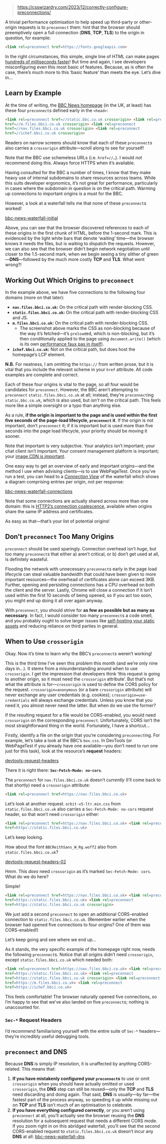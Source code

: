 
> https://csswizardry.com/2023/12/correctly-configure-preconnections/

A trivial performance optimisation to help speed up third-party or other-origin requests is to `preconnect` them: hint that the browser should preemptively open a full connection (**DNS**, **TCP**, **TLS**) to the origin in question, for example:

```html
<link rel=preconnect href=https://fonts.googleapis.com>
```

In the right circumstances, this simple, single line of HTML can make pages [hundreds of milliseconds faster](https://andydavies.me/blog/2019/03/22/improving-perceived-performance-with-a-link-rel-equals-preconnect-http-header/)! But time and again, I see developers misconfiguring even this most basic of features. Because, as is often the case, there’s much more to this ‘basic feature’ than meets the eye. Let’s dive in…

## Learn by Example

At the time of writing, the [BBC News homepage](https://www.bbc.co.uk/news) (in the UK, at least) has these four `preconnect`s defined early in the `<head>`:

```html
<link rel=preconnect href=//static.bbc.co.uk crossorigin> <link rel=preconnect
href=//m.files.bbci.co.uk crossorigin> <link rel=preconnect
href=//nav.files.bbci.co.uk crossorigin> <link rel=preconnect
href=//ichef.bbci.co.uk crossorigin>
```

Readers on narrow screens should know that each of these `preconnect`s also carries a `crossorigin` attribute—scroll along to see for yourself!

Note that the BBC use schemeless URLs (i.e. `href=//…`). I would _not_ recommend doing this. Always force HTTPS when it’s available.

Having consulted for the BBC a number of times, I know that they make heavy use of internal subdomains to share resources across teams. While this suits developer ergonomics, it’s not great for performance, particularly in cases where the subdomain in question is on the critical path. Warming up connections to important origins is a must for the BBC.

However, a look at a waterfall tells me that none of these `preconnect`s worked!

[bbc-news-waterfall-initial](https://csswizardry.com/wp-content/uploads/2023/12/bbc-news-waterfall-initial.png)

Above, you can see that the browser discovered references to each of these origins in the first chunk of HTML, before the 1-second mark. This is evidenced by the light white bars that denote ‘waiting’ time—the browser knows it needs the files, but is waiting to dispatch the requests. However, we can also see that the browser didn’t begin network negotiation until closer to the 1.5-second mark, when we begin seeing a tiny slither of green—**DNS**—followed by the much more costly **TCP** and **TLS**. What went wrong?!

## Working Out Which Origins to `preconnect`

In the example above, we have five connections to the following four domains (more on that later):

- **`nav.files.bbci.co.uk`:** On the critical path with render-blocking CSS.
- **`static.files.bbci.co.uk`:** On the critical path with render-blocking CSS and JS.
- **`m.files.bbci.co.uk`:** On the critical path with render-blocking CSS.
  - The screenshot above marks the CSS as non-blocking because of the way it’s fetched—it’s `preload`ed, which _is_ non-blocking, but it’s then conditionally applied to the page using `document.write()` (which is its own [performance faux pas in itself](https://csswizardry.com/2023/01/why-not-document-write/)).
- **`ichef.bbci.co.uk`:** Not on the critical path, but does host the homepage’s LCP element.

**N.B.** For neatness, I am omitting the `https://` from written prose, but it is vital that you include the relevant scheme in your `href` attribute. All code examples are complete and correct.

Each of these four origins is vital to the page, so all four would be candidates for `preconnect`. However, the BBC aren’t attempting to `preconnect` `static.files.bbci.co.uk` at all; instead, they’re `preconnect`ing `static.bbc.co.uk`, which is also used, but _isn’t_ on the critical path. This feels more like a simple oversight or a typo than anything else.

As a rule, **if the origin is important to the page and is used within the first five seconds of the page-load lifecycle, `preconnect` it**. If the origin is not important, don’t `preconnect` it; if it is important but is used more than five seconds into the page load lifecycle, your priority should be moving it sooner.

Note that important is very subjective. Your analytics isn’t important; your chat client isn’t important. Your consent management platform is important; your [image CDN is important](https://cloudinary.com/).

One easy way to get an overview of early and important origins—and the method I use when advising clients—is to use WebPageTest. Once you’ve run a test, you can head to a [_Connection View_](https://www.webpagetest.org/result/231209_AiDc18_7GP/2/details/#connectionView_fv_1) of the waterfall which shows a diagram comprising entries per origin, not per response:

[bbc-news-waterfall-connections](https://res.cloudinary.com/csswizardry/image/fetch/f_auto,q_auto/https://csswizardry.com/wp-content/uploads/2023/12/bbc-news-waterfall-connections.png)

Note that some connections are actually shared across more than one domain: this is [HTTP2’s connection coalescence](https://datatracker.ietf.org/doc/html/rfc7540#section-9.1.1), available when origins share the same IP address and certificates.

As easy as that—that’s your list of potential origins!

## Don’t `preconnect` Too Many Origins

`preconnect` should be used sparingly. Connection overhead isn’t _huge_, but too many `preconnect`s that either a) aren’t critical, or b) don’t get used at all, is definitely wasteful.

Flooding the network with unnecessary `preconnect`s early in the page load lifecycle can steal valuable bandwidth that could have been given to more important resources—the overhead of certificates alone can exceed 3KB. Further, opening and persisting connections has a CPU overhead on both the client and the server. Lastly, Chrome will close a connection if it isn’t used within the first 10 seconds of being opened, so if you act too soon, you might end up doing it all over again anyway.

With `preconnect`, you should strive for **as few as possible but as many as necessary**. In fact, I would consider too many `preconnect`s a code smell, and you probably ought to solve larger issues like [self-hosting your static assets](https://csswizardry.com/2019/05/self-host-your-static-assets/) and reducing reliance on third parties in general.

## When to Use `crossorigin`

Okay. Now it’s time to learn why the BBC’s `preconnect`s weren’t working!

This is the third time I’ve seen this problem this month (and we’re only nine days in…). It stems from a misunderstanding around when to use `crossorigin`. I get the impression that developers think ‘this request is going to another origin, so it must need the `crossorigin` attribute’. But that’s not what the attribute is for—`crossorigin` is used to define the CORS policy for the request. `crossorigin=anonymous` (or a bare `crossorigin` attribute) will never exchange any user credentials (e.g. cookies); `crossorigin=use-credentials` will always exchange credentials. Unless you know that you need it, you almost never need the latter. But when do we use the former?

If the resulting request for a file would be CORS-enabled, you would need `crossorigin` on the corresponding `preconnect`. Unfortunately, CORS isn’t the most straightforward thing in the world. Fortunately, I have a shortcut…

Firstly, identify a file on the origin that you’re considering `preconnect`ing. For example, let’s take a look at the BBC’s `box.css`. In DevTools (or WebPageTest if you already have one available—you don’t need to run one just for this task), look at the resource’s **request** headers:

[devtools-request-headers](https://res.cloudinary.com/csswizardry/image/fetch/f_auto,q_auto/https://csswizardry.com/wp-content/uploads/2023/12/devtools-request-headers.png)

There it is right there: **`Sec-Fetch-Mode: no-cors`**.

The `preconnect` for `nav.files.bbci.co.uk` doesn’t _currently_ (I’ll come back to that shortly) need a `crossorigin` attribute:

```html
<link rel=preconnect href=https://nav.files.bbci.co.uk>
```

Let’s look at another request. `orbit-v5-ltr.min.css` from `static.files.bbci.co.uk` also carries a `Sec-Fetch-Mode: no-cors` request header, so that won’t need `crossorigin` either:

```html
<link rel=preconnect href=https://nav.files.bbci.co.uk> <link rel=preconnect
href=https://static.files.bbci.co.uk>
```

Let’s keep looking.

How about the font `BBCReithSans_W_Rg.woff2` also from `static.files.bbci.co.uk`?

[devtools-request-headers-02](https://res.cloudinary.com/csswizardry/image/fetch/f_auto,q_auto/https://csswizardry.com/wp-content/uploads/2023/12/devtools-request-headers-02.png)

Hmm. This _does_ need `crossorigin` as it’s marked `Sec-Fetch-Mode: cors`. What do we do here?

Simple!

```html
<link rel=preconnect href=https://nav.files.bbci.co.uk> <link rel=preconnect
href=https://static.files.bbci.co.uk> <link rel=preconnect
href=https://static.files.bbci.co.uk crossorigin>
```

We just add a second `preconnect` to open an additional CORS-enabled connection to `static.files.bbci.co.uk`. (Remember earlier when the browser had opened five connections to four origins? One of them was CORS-enabled!)

Let’s keep going and see where we end up…

As it stands, the very specific example of the homepage right now, needs the following `preconnect`s. Notice that all origins didn’t need `crossorigin`, except `static.files.bbci.co.uk` which needed both:

```html
<link rel=preconnect href=https://nav.files.bbci.co.uk> <link rel=preconnect
href=https://static.files.bbci.co.uk> <link rel=preconnect
href=https://static.files.bbci.co.uk crossorigin> <link rel=preconnect
href=https://m.files.bbci.co.uk> <link rel=preconnect
href=https://ichef.bbci.co.uk>
```

This feels comfortable! The browser naturally opened five connections, so I’m happy to see that we’ve also landed on five `preconnect`s; nothing is unaccounted for.

### `Sec-*` Request Headers

I’d recommend familiarising yourself with the entire suite of `Sec-*` headers—they’re incredibly useful debugging tools.

## `preconnect` and DNS

Because **DNS** is simply IP resolution, it is unaffected by anything CORS-related. This means that:

1. **If you have mistakenly configured your `preconnect`s** to use or omit `crossorigin` when you should have actually omitted or used `crossorigin`, the **DNS** step can still be reused—only the **TCP** and **TLS** need discarding and doing again. That said, **DNS** is usually—by far—the fastest part of the process anyway, so speeding it up while missing out on **TCP** and **TLS** isn’t much of an optimisation to celebrate.
2. **If you have everything configured correctly**, or you aren’t using `preconnect` at all, you’ll actually see the browser reusing the **DNS** resolution for a subsequent request that needs a different CORS mode. If you zoom right in on this abridged waterfall, you’ll see that the second CORS-enabled request to `static.files.bbci.co.uk` doesn’t incur any **DNS** at all: [bbc-news-waterfall-dns](https://res.cloudinary.com/csswizardry/image/fetch/f_auto,q_auto/https://csswizardry.com/wp-content/uploads/2023/12/bbc-news-waterfall-dns.png)
